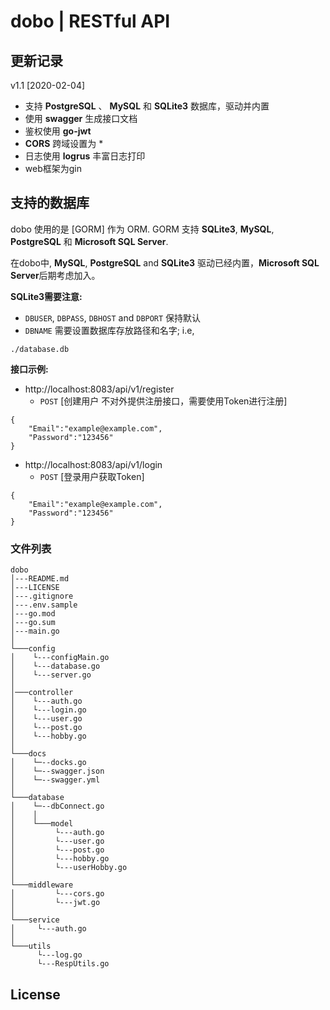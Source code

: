 # dobo | RESTful API 






## 更新记录 

v1.1 [2020-02-04]
- 支持 **PostgreSQL** 、 **MySQL** 和 **SQLite3** 数据库，驱动并内置
- 使用 **swagger** 生成接口文档
- 鉴权使用 **go-jwt** 
- **CORS** 跨域设置为 *
- 日志使用 **logrus** 丰富日志打印
- web框架为gin



## 支持的数据库

dobo 使用的是 [GORM] 作为 ORM. GORM 支持 **SQLite3**, **MySQL**,
**PostgreSQL** 和 **Microsoft SQL Server**.

在dobo中, **MySQL**, **PostgreSQL** and **SQLite3** 驱动已经内置，**Microsoft SQL Server**后期考虑加入。

**SQLite3需要注意:**
- `DBUSER`, `DBPASS`, `DBHOST` and `DBPORT` 保持默认
- `DBNAME` 需要设置数据库存放路径和名字; i.e,
```
./database.db
```

**接口示例:**
- http://localhost:8083/api/v1/register 
  - `POST` [创建用户 不对外提供注册接口，需要使用Token进行注册]
```
{
    "Email":"example@example.com",
    "Password":"123456"
}
```
- http://localhost:8083/api/v1/login
  - `POST` [登录用户获取Token]
```
{
    "Email":"example@example.com",
    "Password":"123456"
}
```

### 文件列表

```
dobo
│---README.md
│---LICENSE
│---.gitignore
│---.env.sample
│---go.mod
│---go.sum
│---main.go
│
└───config
│    └---configMain.go
│    └---database.go
│    └---server.go
│
│───controller
│    └---auth.go
│    └---login.go
│    └---user.go
│    └---post.go
│    └---hobby.go
│
└───docs
│    └─--docks.go
│    └─--swagger.json
│    └─--swagger.yml
│
└───database
│    └─--dbConnect.go
│    │
│    └───model
│         └---auth.go
│         └---user.go
│         └---post.go
│         └---hobby.go
│         └---userHobby.go
│
└───middleware
│         └---cors.go
│         └---jwt.go
│
└───service
│     └---auth.go
│
└───utils
      └---log.go
      └---RespUtils.go
```

## License

